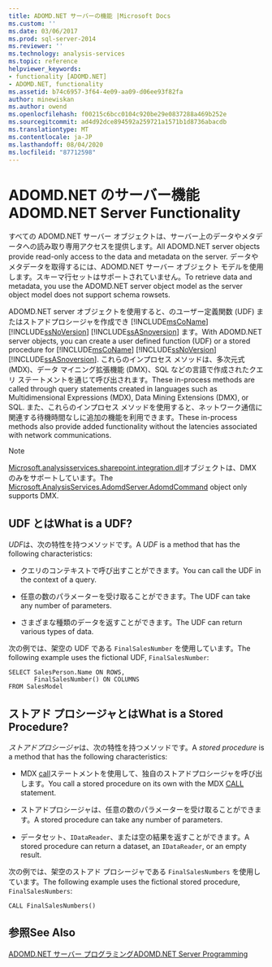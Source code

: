```yaml
---
title: ADOMD.NET サーバーの機能 |Microsoft Docs
ms.custom: ''
ms.date: 03/06/2017
ms.prod: sql-server-2014
ms.reviewer: ''
ms.technology: analysis-services
ms.topic: reference
helpviewer_keywords:
- functionality [ADOMD.NET]
- ADOMD.NET, functionality
ms.assetid: b74c6957-3f64-4e09-aa09-d06ee93f82fa
author: minewiskan
ms.author: owend
ms.openlocfilehash: f00215c6bcc0104c920be29e0837288a469b252e
ms.sourcegitcommit: ad4d92dce894592a259721a1571b1d8736abacdb
ms.translationtype: MT
ms.contentlocale: ja-JP
ms.lasthandoff: 08/04/2020
ms.locfileid: "87712598"
---
```

# <a name="adomdnet-server-functionality"></a><span data-ttu-id="d3d43-102">ADOMD.NET のサーバー機能</span><span class="sxs-lookup"><span data-stu-id="d3d43-102">ADOMD.NET Server Functionality</span></span>
  <span data-ttu-id="d3d43-103">すべての ADOMD.NET サーバー オブジェクトは、サーバー上のデータやメタデータへの読み取り専用アクセスを提供します。</span><span class="sxs-lookup"><span data-stu-id="d3d43-103">All ADOMD.NET server objects provide read-only access to the data and metadata on the server.</span></span> <span data-ttu-id="d3d43-104">データやメタデータを取得するには、ADOMD.NET サーバー オブジェクト モデルを使用します。スキーマ行セットはサポートされていません。</span><span class="sxs-lookup"><span data-stu-id="d3d43-104">To retrieve data and metadata, you use the ADOMD.NET server object model as the server object model does not support schema rowsets.</span></span>  
  
 <span data-ttu-id="d3d43-105">ADOMD.NET server オブジェクトを使用すると、のユーザー定義関数 (UDF) またはストアドプロシージャを作成でき [!INCLUDE[msCoName](../../includes/msconame-md.md)] [!INCLUDE[ssNoVersion](../../includes/ssnoversion-md.md)] [!INCLUDE[ssASnoversion](../../includes/ssasnoversion-md.md)] ます。</span><span class="sxs-lookup"><span data-stu-id="d3d43-105">With ADOMD.NET server objects, you can create a user defined function (UDF) or a stored procedure for [!INCLUDE[msCoName](../../includes/msconame-md.md)] [!INCLUDE[ssNoVersion](../../includes/ssnoversion-md.md)] [!INCLUDE[ssASnoversion](../../includes/ssasnoversion-md.md)].</span></span> <span data-ttu-id="d3d43-106">これらのインプロセス メソッドは、多次元式 (MDX)、データ マイニング拡張機能 (DMX)、SQL などの言語で作成されたクエリ ステートメントを通じて呼び出されます。</span><span class="sxs-lookup"><span data-stu-id="d3d43-106">These in-process methods are called through query statements created in languages such as Multidimensional Expressions (MDX), Data Mining Extensions (DMX), or SQL.</span></span> <span data-ttu-id="d3d43-107">また、これらのインプロセス メソッドを使用すると、ネットワーク通信に関連する待機時間なしに追加の機能を利用できます。</span><span class="sxs-lookup"><span data-stu-id="d3d43-107">These in-process methods also provide added functionality without the latencies associated with network communications.</span></span>  
  
> [!NOTE]  
>  <span data-ttu-id="d3d43-108">[Microsoft.analysisservices.sharepoint.integration.dll](/previous-versions/sql/sql-server-2014/ms143286(v=sql.120))オブジェクトは、DMX のみをサポートしています。</span><span class="sxs-lookup"><span data-stu-id="d3d43-108">The [Microsoft.AnalysisServices.AdomdServer.AdomdCommand](/previous-versions/sql/sql-server-2014/ms143286(v=sql.120)) object only supports DMX.</span></span>  
  
## <a name="what-is-a-udf"></a><span data-ttu-id="d3d43-109">UDF とは</span><span class="sxs-lookup"><span data-stu-id="d3d43-109">What is a UDF?</span></span>  
 <span data-ttu-id="d3d43-110">*UDF*は、次の特性を持つメソッドです。</span><span class="sxs-lookup"><span data-stu-id="d3d43-110">A *UDF* is a method that has the following characteristics:</span></span>  
  
-   <span data-ttu-id="d3d43-111">クエリのコンテキストで呼び出すことができます。</span><span class="sxs-lookup"><span data-stu-id="d3d43-111">You can call the UDF in the context of a query.</span></span>  
  
-   <span data-ttu-id="d3d43-112">任意の数のパラメーターを受け取ることができます。</span><span class="sxs-lookup"><span data-stu-id="d3d43-112">The UDF can take any number of parameters.</span></span>  
  
-   <span data-ttu-id="d3d43-113">さまざまな種類のデータを返すことができます。</span><span class="sxs-lookup"><span data-stu-id="d3d43-113">The UDF can return various types of data.</span></span>  
  
 <span data-ttu-id="d3d43-114">次の例では、架空の UDF である `FinalSalesNumber` を使用しています。</span><span class="sxs-lookup"><span data-stu-id="d3d43-114">The following example uses the fictional UDF, `FinalSalesNumber`:</span></span>  
  
```  
SELECT SalesPerson.Name ON ROWS,  
       FinalSalesNumber() ON COLUMNS  
FROM SalesModel  
```  
  
## <a name="what-is-a-stored-procedure"></a><span data-ttu-id="d3d43-115">ストアド プロシージャとは</span><span class="sxs-lookup"><span data-stu-id="d3d43-115">What is a Stored Procedure?</span></span>  
 <span data-ttu-id="d3d43-116">*ストアドプロシージャ*は、次の特性を持つメソッドです。</span><span class="sxs-lookup"><span data-stu-id="d3d43-116">A *stored procedure* is a method that has the following characteristics:</span></span>  
  
-   <span data-ttu-id="d3d43-117">MDX [call](/sql/mdx/mdx-data-manipulation-call)ステートメントを使用して、独自のストアドプロシージャを呼び出します。</span><span class="sxs-lookup"><span data-stu-id="d3d43-117">You call a stored procedure on its own with the MDX [CALL](/sql/mdx/mdx-data-manipulation-call) statement.</span></span>  
  
-   <span data-ttu-id="d3d43-118">ストアドプロシージャは、任意の数のパラメーターを受け取ることができます。</span><span class="sxs-lookup"><span data-stu-id="d3d43-118">A stored procedure can take any number of parameters.</span></span>  
  
-   <span data-ttu-id="d3d43-119">データセット、`IDataReader`、または空の結果を返すことができます。</span><span class="sxs-lookup"><span data-stu-id="d3d43-119">A stored procedure can return a dataset, an `IDataReader`, or an empty result.</span></span>  
  
 <span data-ttu-id="d3d43-120">次の例では、架空のストアド プロシージャである `FinalSalesNumbers` を使用しています。</span><span class="sxs-lookup"><span data-stu-id="d3d43-120">The following example uses the fictional stored procedure, `FinalSalesNumbers`:</span></span>  
  
```  
CALL FinalSalesNumbers()  
```  
  
## <a name="see-also"></a><span data-ttu-id="d3d43-121">参照</span><span class="sxs-lookup"><span data-stu-id="d3d43-121">See Also</span></span>  
 [<span data-ttu-id="d3d43-122">ADOMD.NET サーバー プログラミング</span><span class="sxs-lookup"><span data-stu-id="d3d43-122">ADOMD.NET Server Programming</span></span>](https://docs.microsoft.com/bi-reference/adomd/multidimensional-models-adomd-net-server/adomd-net-server-programming)  
  
  
